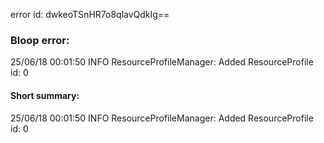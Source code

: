 error id: dwkeoTSnHR7o8qlavQdkIg==
### Bloop error:

25/06/18 00:01:50 INFO ResourceProfileManager: Added ResourceProfile id: 0
#### Short summary: 

25/06/18 00:01:50 INFO ResourceProfileManager: Added ResourceProfile id: 0